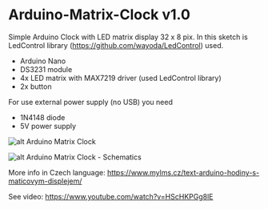 # Arduino-Matrix-Clock v1.0

Simple Arduino Clock with LED matrix display 32 x 8 pix. In this sketch is LedControl library (https://github.com/wayoda/LedControl) used.

- Arduino Nano
- DS3231 module
- 4x LED matrix with MAX7219 driver (used LedControl library)
- 2x button

For use external power supply (no USB) you need
- 1N4148 diode
- 5V power supply

![alt Arduino Matrix Clock](https://www.mylms.cz/obrazky/elektronika/arduino-matrix-clock-1.jpg)

![alt Arduino Matrix Clock - Schematics](https://www.mylms.cz/obrazky/elektronika/arduino-matrix-clock-9.png)



More info in Czech language: https://www.mylms.cz/text-arduino-hodiny-s-maticovym-displejem/

See video: https://www.youtube.com/watch?v=HScHKPGg8lE
